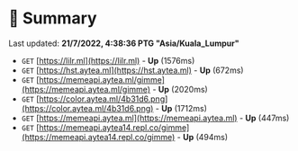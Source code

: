 # 📖 Summary
Last updated: **21/7/2022, 4:38:36 PTG "Asia/Kuala_Lumpur"**

- `GET` [https://lilr.ml](https://lilr.ml) - **Up** (1576ms)
- `GET` [https://hst.aytea.ml](https://hst.aytea.ml) - **Up** (672ms)
- `GET` [https://memeapi.aytea.ml/gimme](https://memeapi.aytea.ml/gimme) - **Up** (2020ms)
- `GET` [https://color.aytea.ml/4b31d6.png](https://color.aytea.ml/4b31d6.png) - **Up** (1712ms)
- `GET` [https://memeapi.aytea.ml](https://memeapi.aytea.ml) - **Up** (447ms)
- `GET` [https://memeapi.aytea14.repl.co/gimme](https://memeapi.aytea14.repl.co/gimme) - **Up** (494ms)
